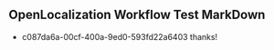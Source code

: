 ## OpenLocalization Workflow Test MarkDown
* c087da6a-00cf-400a-9ed0-593fd22a6403 
thanks!<!--HONumber=Mar16_HO4-->
